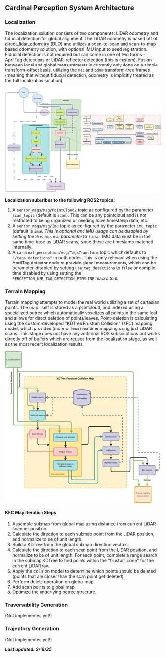 ## Cardinal Perception System Architecture
### Localization
The localization solution consists of two components: LiDAR odometry and fiducial detection for global alignment. The LiDAR odometry is based off of [direct_lidar_odometry](https://github.com/vectr-ucla/direct_lidar_odometry) (DLO) and utilizes a scan-to-scan and scan-to-map based odometry solution, with optional IMU input to seed registration. Fiducial detection is not required but can come in one of two forms - AprilTag detections or LiDAR-reflector detection (this is custom). Fusion between local and global measurements is currently only done on a simple transform-offset basis, utilizing the `map` and `odom` transform-tree frames (meaning that without fiducial detection, odometry is implicitly treated as the full localization solution).

![localization overview](localization-v050.svg)

**Localization subsribes to the following ROS2 topics:**
1. A `sensor_msgs/msg/PointCloud2` topic as configured by the parameter `scan_topic` (default is `scan`). This can be any pointcloud and is not restricted to being organized or needing have timestamp data, etc..
2. A `sensor_msgs/msg/Imu` topic as configured by the parameter `imu_topic` (default is `imu`). *This is optional and IMU usage can be disabled by setting the `dlo.imu.use` parameter to `false`.* IMU data must be in the same time-base as LiDAR scans, since these are timestamp matched internally.
3. A `cardinal_perception/msg/TagsTransform` topic which defaults to `"/tags_detections"` in both nodes. This is only relevant when using the AprilTag detector node to provide global measurements, which can be parameter-disabled by setting `use_tag_detections` to `false` or compile-time disabled by using setting the `PERCEPTION_USE_TAG_DETECTION_PIPELINE` macro to `0`.

### Terrain Mapping
Terrain mapping attempts to model the real world utilizing a set of cartesian points. The map itself is stored as a pointcloud, and indexed using a specialized octree which automatically voxelizes all points in the same leaf and allows for direct deletion of points/leaves. Point-deletion is calculating using the custom-developed "KDTree Frustum Collision" (KFC) mapping model, which provides (more or less) realtime mapping using just LiDAR scans. This stage does not have any additonal ROS subscriptions but works directly off of buffers which are reused from the localization stage, as well as the most recent localization results.

![mapping overview](mapping-v050.svg)

#### KFC Map Iteration Steps
1. Assemble submap from global map using distance from current LiDAR scanner position.
2. Calculate the direction to each submap point from the LiDAR position, and normalize to be of unit length.
3. Build a KDTree from the global submap direction vectors.
4. Calculate the direction to each scan point from the LiDAR position, and normalize to be of unit length. For each point, complete a range search in the submap KDTree to find points within the "frustum cone" for the current LiDAR ray.
5. Apply the collision model to determine which points should be deleted (points that are closer than the scan point get deleted).
6. Perform delete operation on global map.
7. Add scan points to global map.
8. Optimize the underlying octree structure.

### Traversability Generation
(Not implemented yet!)

### Trajectory Generation
(Not implemented yet!)

__*Last updated: 2/19/25*__
